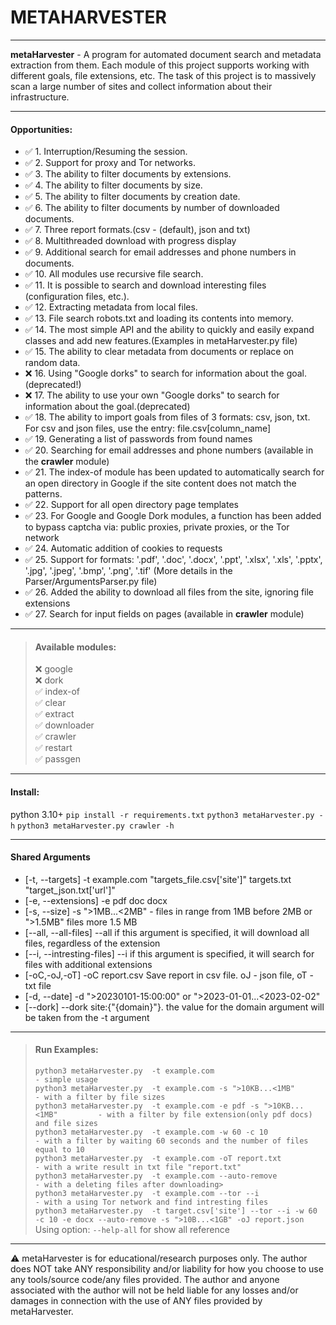 # METAHARVESTER 
***
**metaHarvester** - A program for automated document search and metadata extraction from them. 
Each module of this project supports working with different goals, file extensions, etc. 
The task of this project is to massively scan a large number of sites and collect information about their infrastructure. 
***
#### **Opportunities**:
-  ✅ 1. Interruption/Resuming the session.
-  ✅ 2. Support for proxy and Tor networks.
-  ✅ 3. The ability to filter documents by extensions.
-  ✅ 4. The ability to filter documents by size.
-  ✅ 5. The ability to filter documents by creation date. 
-  ✅ 6. The ability to filter documents by number of downloaded documents.
-  ✅ 7. Three report formats.(csv - (default), json and txt)
-  ✅ 8. Multithreaded download with progress display
-  ✅ 9. Additional search for email addresses and phone numbers in documents.
-  ✅ 10. All modules use recursive file search.
-  ✅ 11. It is possible to search and download interesting files (configuration files, etc.).
-  ✅ 12. Extracting metadata from local files.
-  ✅ 13. File search robots.txt and loading its contents into memory.
-  ✅ 14. The most simple API and the ability to quickly and easily expand classes and add new features.(Examples in metaHarvester.py file)
-  ✅ 15. The ability to clear metadata from documents or replace on random data.
- ❌ 16. Using "Google dorks" to search for information about the goal.(deprecated!)
- ❌ 17. The ability to use your own "Google dorks" to search for information about the goal.(deprecated)
-  ✅ 18. The ability to import goals from files of 3 formats: csv, json, txt. For csv and json files, use the entry: file.csv[column_name]
- ✅ 19. Generating a list of passwords from found names
-  ✅ 20. Searching for email addresses and phone numbers (available in the **crawler** module)
-  ✅ 21. The index-of module has been updated to automatically search for an open directory in Google if the site content does not match the patterns.
-  ✅ 22. Support for all open directory page templates
-  ✅ 23. For Google and Google Dork modules, a function has been added to bypass captcha via: public proxies, private proxies, or the Tor network
-  ✅ 24. Automatic addition of cookies to requests
-  ✅ 25. Support for formats: '.pdf', '.doc', '.docx', '.ppt', '.xlsx', '.xls', '.pptx', '.jpg', '.jpeg', '.bmp', '.png', '.tif' (More details in the Parser/ArgumentsParser.py file)
-  ✅ 26. Added the ability to download all files from the site, ignoring file extensions
-  ✅ 27. Search for input fields on pages (available in **crawler** module)
***
> #### **Available modules:**
> ❌ google  
> ❌ dork  
> ✅ index-of  
> ✅ clear  
> ✅ extract  
> ✅ downloader  
> ✅ crawler  
> ✅ restart  
> ✅ passgen  

***
#### **Install:**
python 3.10+
`pip install -r requirements.txt`
`python3 metaHarvester.py -h`
`python3 metaHarvester.py crawler -h`

***
#### **Shared Arguments**
+ [-t,  --targets]               -t     example.com "targets_file.csv['site']" targets.txt "target_json.txt['url']"
+ [-e,  --extensions]            -e     pdf doc docx
+ [-s,  --size]                  -s     ">1MB...<2MB" - files in range from 1MB before 2MB  or ">1.5MB" files more 1.5 MB
+ [--all, --all-files]           --all  if this argument is specified, it will download all files, regardless of the extension
+ [--i, --intresting-files]      --i    if this argument is specified, it will search for files with additional extensions
+ [-oC,-oJ,-oT]                  -oC report.csv   Save report in csv file. oJ - json file, oT - txt file
+ [-d,  --date]                  -d ">20230101-15:00:00" or ">2023-01-01...<2023-02-02"
+ [--dork]                       --dork site:{"{domain}"}.  the value for the domain argument will be taken from the -t argument



***
> #### **Run Examples:**
> `python3 metaHarvester.py  -t example.com                                  - simple usage`  
> `python3 metaHarvester.py  -t example.com -s ">10KB...<1MB"                - with a filter by file sizes`  
> `python3 metaHarvester.py  -t example.com -e pdf -s ">10KB...<1MB"         - with a filter by file extension(only pdf docs) and file sizes`  
> `python3 metaHarvester.py  -t example.com -w 60 -c 10                      - with a filter by waiting 60 seconds and the number of files equal to 10`  
> `python3 metaHarvester.py  -t example.com -oT report.txt                   - with a write result in txt file "report.txt"`  
> `python3 metaHarvester.py  -t example.com --auto-remove                    - with a deleting files after downloading>`  
> `python3 metaHarvester.py  -t example.com --tor --i                        - with a using Tor network and find intresting files`  
> `python3 metaHarvester.py  -t target.csv['site'] --tor --i -w 60 -c 10 -e docx --auto-remove -s ">10B...<1GB" -oJ report.json`  
> Using option: `--help-all` for show all reference
***
⚠️ metaHarvester is for educational/research purposes only. The author does NOT take ANY responsibility and/or liability for how you choose to use any tools/source code/any files provided. The author and anyone associated with the author will not be held liable for any losses and/or damages in connection with the use of ANY files provided by metaHarvester.
